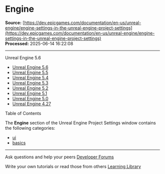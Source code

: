 # Engine

**Source:** [https://dev.epicgames.com/documentation/en-us/unreal-engine/engine-settings-in-the-unreal-engine-project-settings](https://dev.epicgames.com/documentation/en-us/unreal-engine/engine-settings-in-the-unreal-engine-project-settings)  
**Processed:** 2025-06-14 16:22:08

---

Unreal Engine 5.6

-   [Unreal Engine 5.6](/documentation/en-us/unreal-engine/engine-settings-in-the-unreal-engine-project-settings?application_version=5.6)
-   [Unreal Engine 5.5](/documentation/en-us/unreal-engine/engine-settings-in-the-unreal-engine-project-settings?application_version=5.5)
-   [Unreal Engine 5.4](/documentation/en-us/unreal-engine/engine-settings-in-the-unreal-engine-project-settings?application_version=5.4)
-   [Unreal Engine 5.3](/documentation/en-us/unreal-engine/engine-settings-in-the-unreal-engine-project-settings?application_version=5.3)
-   [Unreal Engine 5.2](/documentation/en-us/unreal-engine/engine-settings-in-the-unreal-engine-project-settings?application_version=5.2)
-   [Unreal Engine 5.1](/documentation/en-us/unreal-engine/engine-settings-in-the-unreal-engine-project-settings?application_version=5.1)
-   [Unreal Engine 5.0](/documentation/en-us/unreal-engine/engine-settings-in-the-unreal-engine-project-settings?application_version=5.0)
-   [Unreal Engine 4.27](/documentation/en-us/unreal-engine/engine-settings-in-the-unreal-engine-project-settings?application_version=4.27)

Table of Contents

The **Engine** section of the Unreal Engine Project Settings window contains the following categories:

-   [ui](https://documentation-assets-ssr/community/search?query=ui)
-   [basics](https://documentation-assets-ssr/community/search?query=basics)

---

Ask questions and help your peers [Developer Forums](https://forums.unrealengine.com/categories?tag=unreal-engine)

Write your own tutorials or read those from others [Learning Library](https://documentation-assets-ssr/community/unreal-engine/learning)